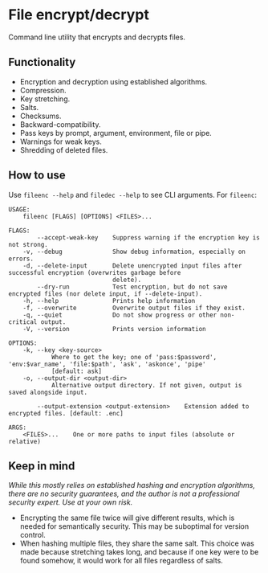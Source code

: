 
File encrypt/decrypt
===============================

Command line utility that encrypts and decrypts files.

Functionality
-------------------------------

* Encryption and decryption using established algorithms.
* Compression.
* Key stretching.
* Salts.
* Checksums.
* Backward-compatibility.
* Pass keys by prompt, argument, environment, file or pipe.
* Warnings for weak keys.
* Shredding of deleted files.

How to use
-------------------------------

Use `fileenc --help` and `filedec --help` to see CLI arguments. For `fileenc`:

    USAGE:
        fileenc [FLAGS] [OPTIONS] <FILES>...

    FLAGS:
            --accept-weak-key    Suppress warning if the encryption key is not strong.
        -v, --debug              Show debug information, especially on errors.
        -d, --delete-input       Delete unencrypted input files after successful encryption (overwrites garbage before
                                 delete).
            --dry-run            Test encryption, but do not save encrypted files (nor delete input, if --delete-input).
        -h, --help               Prints help information
        -f, --overwrite          Overwrite output files if they exist.
        -q, --quiet              Do not show progress or other non-critical output.
        -V, --version            Prints version information

    OPTIONS:
        -k, --key <key-source>
                Where to get the key; one of 'pass:$password', 'env:$var_name', 'file:$path', 'ask', 'askonce', 'pipe'
                [default: ask]
        -o, --output-dir <output-dir>
                Alternative output directory. If not given, output is saved alongside input.

            --output-extension <output-extension>    Extension added to encrypted files. [default: .enc]

    ARGS:
        <FILES>...    One or more paths to input files (absolute or relative)

Keep in mind
-------------------------------

*While this mostly relies on established hashing and encryption algorithms, there are no security guarantees, and the author is not a professional security expert. Use at your own risk.*

* Encrypting the same file twice will give different results, which is needed for semantically security. This may be suboptimal for version control.
* When hashing multiple files, they share the same salt. This choice was made because stretching takes long, and because if one key were to be found somehow, it would work for all files regardless of salts.
